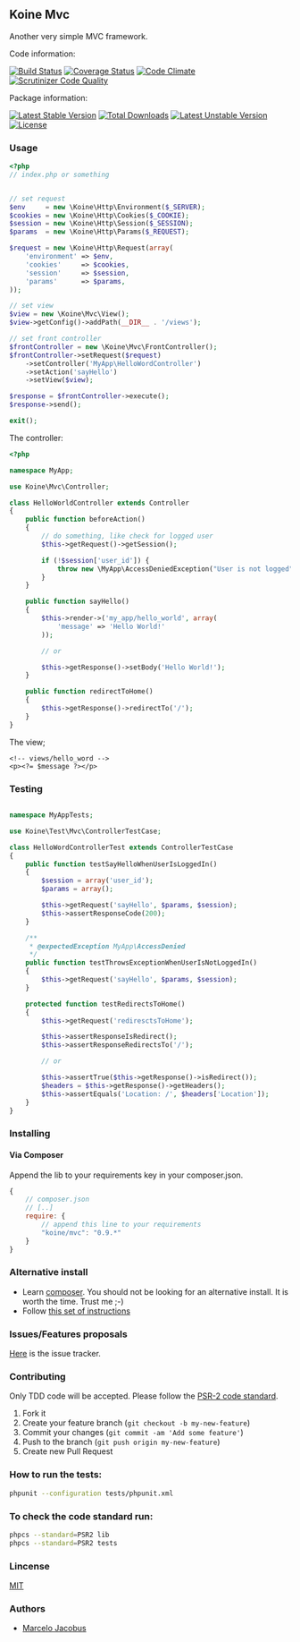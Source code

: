 Koine Mvc
-----------------

Another very simple MVC framework.

Code information:

[![Build Status](https://travis-ci.org/koinephp/Mvc.png?branch=master)](https://travis-ci.org/koinephp/Mvc)
[![Coverage Status](https://coveralls.io/repos/koinephp/Mvc/badge.png?branch=master)](https://coveralls.io/r/koinephp/Mvc?branch=master)
[![Code Climate](https://codeclimate.com/github/koinephp/Mvc.png)](https://codeclimate.com/github/koinephp/Mvc)
[![Scrutinizer Code Quality](https://scrutinizer-ci.com/g/koinephp/Mvc/badges/quality-score.png?b=master)](https://scrutinizer-ci.com/g/koinephp/Mvc/?branch=master)

Package information:

[![Latest Stable Version](https://poser.pugx.org/koine/mvc/v/stable.svg)](https://packagist.org/packages/koine/mvc)
[![Total Downloads](https://poser.pugx.org/koine/mvc/downloads.svg)](https://packagist.org/packages/koine/mvc)
[![Latest Unstable Version](https://poser.pugx.org/koine/mvc/v/unstable.svg)](https://packagist.org/packages/koine/mvc)
[![License](https://poser.pugx.org/koine/mvc/license.svg)](https://packagist.org/packages/koine/mvc)

### Usage

```php
<?php
// index.php or something


// set request
$env     = new \Koine\Http\Environment($_SERVER);
$cookies = new \Koine\Http\Cookies($_COOKIE);
$session = new \Koine\Http\Session($_SESSION);
$params  = new \Koine\Http\Params($_REQUEST);

$request = new \Koine\Http\Request(array(
    'environment' => $env,
    'cookies'     => $cookies,
    'session'     => $session,
    'params'      => $params,
));

// set view
$view = new \Koine\Mvc\View();
$view->getConfig()->addPath(__DIR__ . '/views');

// set front controller
$frontController = new \Koine\Mvc\FrontController();
$frontController->setRequest($request)
    ->setController('MyApp\HelloWordController')
    ->setAction('sayHello')
    ->setView($view);

$response = $frontController->execute();
$response->send();

exit();
```

The controller:

```php
<?php

namespace MyApp;

use Koine\Mvc\Controller;

class HelloWorldController extends Controller
{
    public function beforeAction()
    {
        // do something, like check for logged user
        $this->getRequest()->getSession();

        if (!$session['user_id']) {
            throw new \MyApp\AccessDeniedException("User is not logged");
        }
    }

    public function sayHello()
    {
        $this->render->('my_app/hello_world', array(
            'message' => 'Hello World!'
        ));

        // or

        $this->getResponse()->setBody('Hello World!');
    }

    public function redirectToHome()
    {
        $this->getResponse()->redirectTo('/');
    }
}
```

The view;

```phtml
<!-- views/hello_word -->
<p><?= $message ?></p>
```

### Testing
```php

namespace MyAppTests;

use Koine\Test\Mvc\ControllerTestCase;

class HelloWordControllerTest extends ControllerTestCase
{
    public function testSayHelloWhenUserIsLoggedIn()
    {
        $session = array('user_id');
        $params = array();

        $this->getRequest('sayHello', $params, $session);
        $this->assertResponseCode(200);
    }

    /**
     * @expectedException MyApp\AccessDenied
     */
    public function testThrowsExceptionWhenUserIsNotLoggedIn()
    {
        $this->getRequest('sayHello', $params, $session);
    }

    protected function testRedirectsToHome()
    {
        $this->getRequest('rediresctsToHome');

        $this->assertResponseIsRedirect();
        $this->assertResponseRedirectsTo('/');

        // or

        $this->assertTrue($this->getResponse()->isRedirect());
        $headers = $this->getResponse()->getHeaders();
        $this->assertEquals('Location: /', $headers['Location']);
    }
}

```

### Installing

#### Via Composer
Append the lib to your requirements key in your composer.json.

```javascript
{
    // composer.json
    // [..]
    require: {
        // append this line to your requirements
        "koine/mvc": "0.9.*"
    }
}
```

### Alternative install
- Learn [composer](https://getcomposer.org). You should not be looking for an alternative install. It is worth the time. Trust me ;-)
- Follow [this set of instructions](#installing-via-composer)

### Issues/Features proposals

[Here](https://github.com/koinephp/mvc/issues) is the issue tracker.

### Contributing

Only TDD code will be accepted. Please follow the [PSR-2 code standard](https://github.com/php-fig/fig-standards/blob/master/accepted/PSR-2-coding-style-guide.md).

1. Fork it
2. Create your feature branch (`git checkout -b my-new-feature`)
3. Commit your changes (`git commit -am 'Add some feature'`)
4. Push to the branch (`git push origin my-new-feature`)
5. Create new Pull Request

### How to run the tests:

```bash
phpunit --configuration tests/phpunit.xml
```

### To check the code standard run:

```bash
phpcs --standard=PSR2 lib
phpcs --standard=PSR2 tests
```

### Lincense
[MIT](MIT-LICENSE)

### Authors

- [Marcelo Jacobus](https://github.com/mjacobus)
